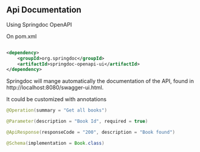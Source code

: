## Api Documentation

Using Springdoc OpenAPI

On pom.xml

```xml

<dependency>
    <groupId>org.springdoc</groupId>
    <artifactId>springdoc-openapi-ui</artifactId>
</dependency>
```

Springdoc will mange automatically the documentation of the API, found in http://localhost:8080/swagger-ui.html.

It could be customized with annotations

```java
@Operation(summary = "Get all books")

@Parameter(description = "Book Id", required = true)

@ApiResponse(responseCode = "200", description = "Book found")

@Schema(implementation = Book.class)
```